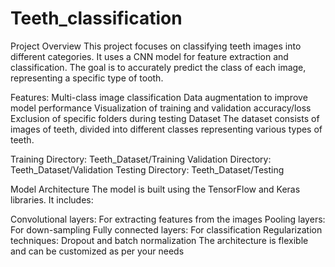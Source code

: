# Teeth_classification
Project Overview
This project focuses on classifying teeth images into different categories. It uses a CNN model for feature extraction and classification. The goal is to accurately predict the class of each image, representing a specific type of tooth.

Features:
Multi-class image classification
Data augmentation to improve model performance
Visualization of training and validation accuracy/loss
Exclusion of specific folders during testing
Dataset
The dataset consists of images of teeth, divided into different classes representing various types of teeth.

Training Directory: Teeth_Dataset/Training
Validation Directory: Teeth_Dataset/Validation
Testing Directory: Teeth_Dataset/Testing

Model Architecture
The model is built using the TensorFlow and Keras libraries. It includes:

Convolutional layers: For extracting features from the images
Pooling layers: For down-sampling
Fully connected layers: For classification
Regularization techniques: Dropout and batch normalization
The architecture is flexible and can be customized as per your needs
